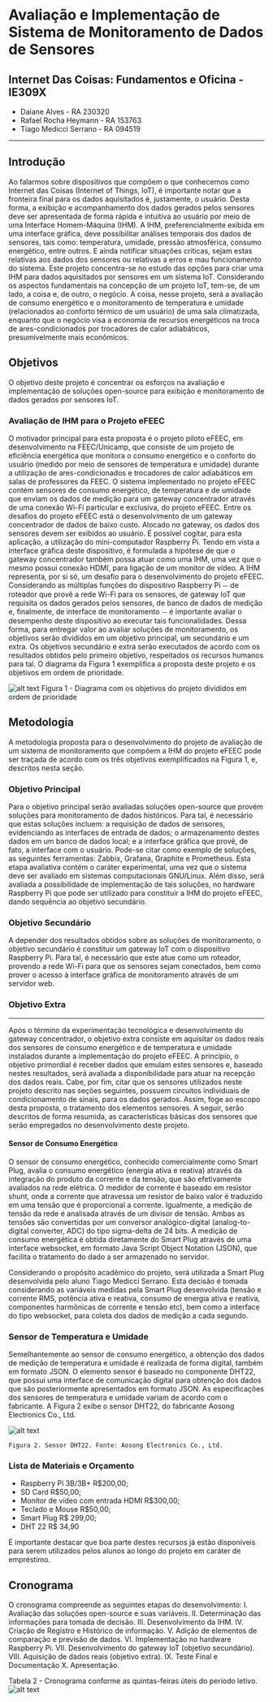# Avaliação e Implementação de Sistema de Monitoramento de Dados de Sensores

## Internet Das Coisas: Fundamentos e Oficina - IE309X

* Daiane Alves - RA 230320  
* Rafael Rocha Heymann - RA 153763  
* Tiago Medicci Serrano - RA 094519
---
## Introdução
Ao falarmos sobre dispositivos que compõem o que conhecemos como Internet das Coisas (Internet of Things, IoT), é importante notar que a fronteira final para os dados aquisitados é, justamente, o usuário. Desta forma, a exibição e acompanhamento dos dados gerados pelos sensores deve ser apresentada de forma rápida e intuitiva ao usuário por meio de uma Interface Homem-Máquina (IHM). 
A IHM, preferencialmente exibida em uma interface gráfica, deve possibilitar análises temporais dos dados de sensores, tais como: temperatura, umidade, pressão atmosférica, consumo energético, entre outros. E ainda notificar situações críticas, sejam estas relativas aos dados dos sensores ou relativas a erros e mau funcionamento do sistema. 
Este projeto concentra-se no estudo das opções para criar uma IHM para dados aquisitados por sensores em um sistema IoT. Considerando os aspectos fundamentais na concepção de um projeto IoT, tem-se, de um lado, a coisa e, de outro, o negócio. A coisa, nesse projeto, será a avaliação de consumo energético e o monitoramento de temperatura e umidade (relacionados ao conforto térmico de um usuário) de uma sala climatizada, enquanto que o negócio visa a economia de recursos energéticos na troca de ares-condicionados por trocadores de calor adiabáticos, presumivelmente mais econômicos. 

## Objetivos
O objetivo deste projeto é concentrar os esforços na avaliação e implementação de soluções open-source para exibição e monitoramento de dados gerados por sensores IoT. 

### Avaliação de IHM para o Projeto eFEEC
O motivador principal para esta proposta é o projeto piloto eFEEC, em desenvolvimento na FEEC/Unicamp, que consiste de um projeto de eficiência energética que monitora o consumo energético e o conforto do usuário (medido por meio de sensores de temperatura e umidade) durante a utilização de ares-condicionados e trocadores de calor adiabáticos em salas de professores da FEEC. 
O sistema implementado no projeto eFEEC contém sensores de consumo energético, de temperatura e de umidade que enviam os dados de medição para um gateway concentrador através de uma conexão Wi-Fi particular e exclusiva, do projeto eFEEC. Entre os desafios do projeto eFEEC está o desenvolvimento de um gateway concentrador de dados de baixo custo. 
Alocado no gateway, os dados dos sensores devem ser exibidos ao usuário. É possível cogitar, para esta aplicação, a utilização do mini-computador Raspberry Pi. Tendo em vista a interface gráfica deste dispositivo, é formulada a hipótese de que o gateway concentrador também possa atuar como uma IHM, uma vez que o mesmo possui conexão HDMI, para ligação de um monitor de vídeo. 
A IHM representa, por si só, um desafio para o desenvolvimento do projeto eFEEC. Considerando as múltiplas funções do dispositivo Raspberry Pi ⏤ de roteador que provê a rede Wi-Fi para os sensores, de gateway IoT que requisita os dados gerados pelos sensores, de banco de dados de medição e, finalmente, de interface de monitoramento ⏤ é importante avaliar o desempenho deste dispositivo ao executar tais funcionalidades. Dessa forma, para entregar valor ao avaliar soluções de monitoramento, os objetivos serão divididos em um objetivo principal, um secundário e um extra. Os objetivos secundário e extra serão executados de acordo com os resultados obtidos pelo primeiro objetivo, respeitados os recursos humanos para tal. O diagrama da Figura 1 exemplifica a proposta deste projeto e os objetivos em ordem de prioridade.

![alt text](./images/image1.png "Diagrama com os objetivos do projeto divididos em ordem de prioridade")
    Figura 1 - Diagrama com os objetivos do projeto divididos em ordem de prioridade

## Metodologia

A metodologia proposta para o desenvolvimento do projeto de avaliação de um sistema de monitoramento que compõem a IHM do projeto eFEEC pode ser traçada de acordo com os três objetivos exemplificados na Figura 1, e, descritos nesta seção. 

### **Objetivo Principal**
Para o objetivo principal serão avaliadas soluções open-source que provém soluções para monitoramento de dados históricos. Para tal, é necessário que estas soluções incluem: 
a requisição de dados de sensores, evidenciando as interfaces de entrada de dados; 
o armazenamento destes dados em um banco de dados local; e 
a interface gráfica que provê, de fato, a interface com o usuário. 
Pode-se citar como exemplo de soluções, as seguintes ferramentas: Zabbix, Grafana, Graphite e Prometheus. Esta etapa avaliativa contém o caráter experimental, uma vez que o sistema deve ser avaliado em sistemas computacionais GNU/Linux.
Além disso, será avaliada a possibilidade de implementação de tais soluções, no hardware Raspberry Pi que pode ser utilizado para constituir a IHM do projeto eFEEC, dando sequência ao objetivo secundário.

### Objetivo Secundário
A depender dos resultados obtidos sobre as soluções de monitoramento, o objetivo secundário é constituir um gateway IoT com o dispositivo Raspberry Pi. Para tal, é necessário que este atue como um roteador, provendo a rede Wi-Fi para que os sensores sejam conectados, bem como prover o acesso à interface gráfica de monitoramento através de um servidor web.
### Objetivo Extra
---
Após o término da experimentação tecnológica e desenvolvimento do gateway concentrador, o objetivo extra consiste em aquisitar os dados reais dos sensores de consumo energético e de temperatura e umidade instalados durante a implementação do projeto eFEEC. A princípio, o objetivo primordial é receber dados que emulam estes sensores e, baseado nestes resultados, será avaliada a disponibilidade para atuar na recepção dos dados reais.
Cabe, por fim, citar que os sensores utilizados neste projeto descrito nas seções seguintes, possuem circuitos  individuais de condicionamento de sinais, para os dados gerados. Assim, foge ao escopo desta proposta, o tratamento dos elementos sensores.  A seguir, serão descritos de forma resumida, as características básicas dos sensores que serão empregados no desenvolvimento deste projeto.

#### Sensor de Consumo Energético
O sensor de consumo energético, conhecido comercialmente como Smart Plug, avalia o consumo energético (energia ativa e reativa) através da integração do produto da corrente e da tensão, que são efetivamente avaliados na rede elétrica. O medidor de corrente é baseado em resistor shunt, onde a corrente que atravessa um resistor de baixo valor é traduzido em uma tensão que é proporcional a corrente. Igualmente, a medição de tensão da rede é analisada através de um divisor de tensão. Ambas as tensões são convertidas por um conversor analógico-digital (analog-to-digital converter, ADC) do tipo sigma-delta de 24 bits. 
A medição de consumo energética é obtida diretamente do Smart Plug através de uma interface websocket, em formato Java Script Object Notation (JSON), que facilita o tratamento do dado a ser armazenado no servidor. 
	
Considerando o propósito acadêmico do projeto, será utilizada a Smart Plug desenvolvida pelo aluno Tiago Medicci Serrano. Esta decisão é tomada considerando as variáveis medidas pela Smart Plug desenvolvida (tensão e corrente RMS, potência ativa e reativa, consumo de energia ativa e reativa, componentes harmônicas de corrente e tensão etc), bem como a interface do tipo websocket, para coleta dos dados de medição a cada segundo. 

### Sensor de Temperatura e Umidade
Semelhantemente ao sensor de consumo energético, a obtenção dos dados de medição de temperatura e umidade é realizada de forma digital, também em formato JSON. O elemento sensor é baseado no componente DHT22, que possui uma interface de comunicação digital para obtenção dos dados que são posteriormente apresentados em formato JSON. 
As especificações dos sensores de temperatura e umidade variam de acordo com o fabricante. A Figura 2 exibe o sensor DHT22, do fabricante Aosong Electronics Co., Ltd.

![alt text](./images/image4.png "Sensor DHT22. Fonte: Aosong Electronics Co., Ltd")

    Figura 2. Sensor DHT22. Fonte: Aosong Electronics Co., Ltd.

### Lista de Materiais e Orçamento
* Raspberry Pi 3B/3B+           R$200,00;
* SD Card                       R$50,00;	
* Monitor de vídeo com entrada HDMI R$300,00;
* Teclado e Mouse               R$50,00;
* Smart Plug                        R$ 299,00;
* DHT 22                            R$ 34,90 

É importante destacar que boa parte destes recursos já estão disponíveis para serem utilizados pelos alunos ao longo do projeto em caráter de empréstimo.

## Cronograma
O cronograma compreende as seguintes etapas do desenvolvimento:
I. Avaliação das soluções open-source e suas variáveis.
II. Determinação das informações para tomada de decisão.
III. Desenvolvimento da IHM.
IV. Criação de Registro e Histórico de informação.
V. Adição de elementos de comparação e previsão de dados.
VI. Implementação no hardware Raspberry Pi.
VII. Desenvolvimento do gateway IoT (objetivo secundário).
VIII. Aquisição de dados reais (objetivo extra).
IX. Teste Final e Documentação
X. Apresentação.

Tabela 2 - Cronograma conforme as quintas-feiras úteis do período letivo.
![alt text](./images/cronograma.png)
